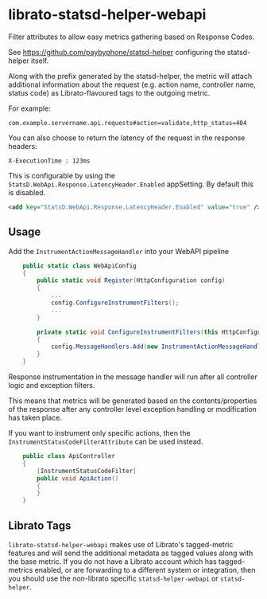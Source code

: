 # librato-statsd-helper-webapi

Filter attributes to allow easy metrics gathering based on Response Codes.

See https://github.com/paybyphone/statsd-helper configuring the statsd-helper itself.

Along with the prefix generated by the statsd-helper, the metric will attach additional information about the request (e.g. action name, controller name, status code) as
Librato-flavoured tags to the outgoing metric.

For example:
```
com.example.servername.api.requests#action=validate,http_status=404
```

You can also choose to return the latency of the request in the response headers:

```
X-ExecutionTime : 123ms
```

This is configurable by using the `StatsD.WebApi.Response.LatencyHeader.Enabled` appSetting. By default this is disabled.

```xml
<add key="StatsD.WebApi.Response.LatencyHeader.Enabled" value="true" />
```

## Usage

Add the `InstrumentActionMessageHandler` into your WebAPI pipeline

```csharp
    public static class WebApiConfig
    {
        public static void Register(HttpConfiguration config)
        {
            ...
            config.ConfigureInstrumentFilters();
            ...
        }

        private static void ConfigureInstrumentFilters(this HttpConfiguration config)
        {
            config.MessageHandlers.Add(new InstrumentActionMessageHandler());
        }
    }
```

Response instrumentation in the message handler will run after all controller logic and exception filters.

This means that metrics will be generated based on the contents/properties of the response after any controller level exception handling or modification has taken place.

If you want to instrument only specific actions, then the `InstrumentStatusCodeFilterAttribute` can be used instead.

```csharp
    public class ApiController
    {
		[InstrumentStatusCodeFilter]
        public void ApiAction()
        {
        }
    }
```

## Librato Tags

`librato-statsd-helper-webapi` makes use of Librato's tagged-metric features and will send the additional metadata as tagged values along with the base metric. If you do not have
a Librato account which has tagged-metrics enabled, or are forwarding to a different system or integration, then you should use the non-librato specific `statsd-helper-webapi` or `statsd-helper`.
